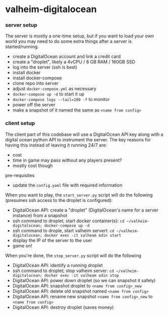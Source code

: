 # valheim-digitalocean

### server setup
The server is mostly a one-time setup, but if you want to load your own world you may need to do some extra things after a server is started/running.
- create a DigitalOcean account and link a credit card
- create a "droplet", likely a 4vCPU / 8 GB RAM / 160GB SSD
- log into the server (ssh is best)
- install docker
- install docker-compose
- clone repo into server
- adjust `docker-compose.yml` as necessary
- `docker-compose up -d` to start it up
- `docker-compose logs --tail=100 -f` to monitor
- power off the server
- make a snapshot of it named the same as `<name from config>`

### client setup
The client part of this codebase will use a DigitalOcean API key along with a digital ocean python API to instrument the server.  The key reasons for having this instead of leaving it running 24/7 are:
- cost
- time in game may pass without any players present?
- mostly cost though

pre-requisites
- update the `config.yaml` file with required information

When you want to play, the `start_server.py` script will do the following (presumes ssh access to the droplet is configured):
- DigitalOcean API: create a "droplet" (DigitalOcean's name for a server instance) from a snapshot
- ssh command to droplet, start docker container(s): `cd ~/valheim-digitalocean; docker-compose up -d`
- ssh command to drople, start valheim servert: `cd ~/valheim-digitalocean; docker exec -it valheam odin start`
- display the IP of the server to the user
- game on!

When you're done, the `stop_server.py` script will do the following
- DigitalOcean API: identify a running droplet
- ssh command to droplet; stop valheim server: `cd ~/valheim-digitalocean; docker exec -it valheam odin stop`
- DigitalOcean API: power down droplet (so we can snapshot it safely)
- DigitalOcean API: snapshot droplet to `<name from config>_new`
- DigitalOcean API: delete old snapshot named `<name from config>`
- DigitalOcean API: rename new snapshot `<name from config>_new` to `<name from config>`
- DigitalOcean API: destroy droplet (saves money)

